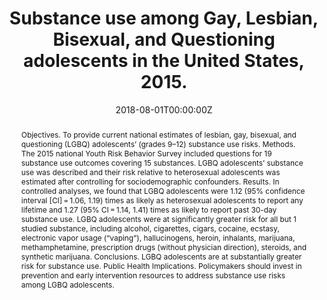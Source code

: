 ---
title: "Substance use among Gay, Lesbian, Bisexual, and Questioning adolescents in the United States, 2015."

authors:
- "admin"
- "Laramie R. Smith"
- "Steffanie A. Strathdee"
- "John W. Ayers"
date: "2018-08-01T00:00:00Z"
doi: "10.2105/AJPH.2018.304446"
venue: "American Journal of Public Health"
publishDate: "2017-01-01T00:00:00Z"
publication_types: ["2"]
abstract: "Objectives. To provide current national estimates of lesbian, gay, bisexual, and questioning (LGBQ) adolescents’ (grades 9–12) substance use risks.

Methods. The 2015 national Youth Risk Behavior Survey included questions for 19 substance use outcomes covering 15 substances. LGBQ adolescents’ substance use was described and their risk relative to heterosexual adolescents was estimated after controlling for sociodemographic confounders.

Results. In controlled analyses, we found that LGBQ adolescents were 1.12 (95% confidence interval [CI] = 1.06, 1.19) times as likely as heterosexual adolescents to report any lifetime and 1.27 (95% CI = 1.14, 1.41) times as likely to report past 30-day substance use. LGBQ adolescents were at significantly greater risk for all but 1 studied substance, including alcohol, cigarettes, cigars, cocaine, ecstasy, electronic vapor usage (“vaping”), hallucinogens, heroin, inhalants, marijuana, methamphetamine, prescription drugs (without physician direction), steroids, and synthetic marijuana.

Conclusions. LGBQ adolescents are at substantially greater risk for substance use.

Public Health Implications. Policymakers should invest in prevention and early intervention resources to address substance use risks among LGBQ adolescents."
summary: "Caputi, T. L., Smith, L. R., Strathdee, S. A., & Ayers, J. W. (2018). Substance Use Among Lesbian, Gay, Bisexual, and Questioning Adolescents in the United States, 2015. American Journal of Public Health, 108(8), 10311034. doi:10.2105/ajph.2018.304446"
tags: 
featured: false
links:
- name: Paper Link
  url: "https://ajph.aphapublications.org/doi/full/10.2105/AJPH.2018.304446?casa_token=gazDt1QfDWkAAAAA%3AvqFK2dBeFyJKWZAlJLjDJKW9SGzoAev19r14GkOsfKShQRPykojUseXbQcLBQrgipoJeXRe8rY1gnw"
url_pdf: "/files/AJPH-2018.pdf"
image:
  focal_point: ""
  preview_only: false
---